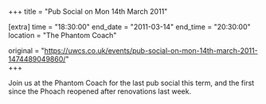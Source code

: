 +++
title = "Pub Social on Mon 14th March 2011"

[extra]
time = "18:30:00"
end_date = "2011-03-14"
end_time = "20:30:00"
location = "The Phantom Coach"

original = "https://uwcs.co.uk/events/pub-social-on-mon-14th-march-2011-1474489049860/"    
+++

Join us at the Phantom Coach for the last pub social this term, and the first since the Phoach reopened after renovations last week.

